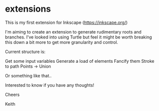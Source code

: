 # extensions

This is my first extension for Inkscape (https://inkscape.org/)

I'm aiming to create an extension to generate rudimentary roots and branches. I've looked into using Turtle but feel it might be worth breaking this down a bit more to get more granularity and control.

Current structure is:

Get some input variables
Generate a load of elements
Fancify them
Stroke to path
Points -> Union

Or something like that..

Interested to know if you have any thoughts!

Cheers

Keith
